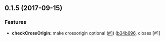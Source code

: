 <a name="0.1.5"></a>
## 0.1.5 (2017-09-15)

### Features

* **checkCrossOrigin:** make crossorigin optional ([#1](https://github.com/matheusdavidson/angular-cropperjs/issues/1)) ([b34b696](https://github.com/matheusdavidson/angular-cropperjs/commit/b34b6964c826186845bd29f42460c657851ddc94), closes [#1]



